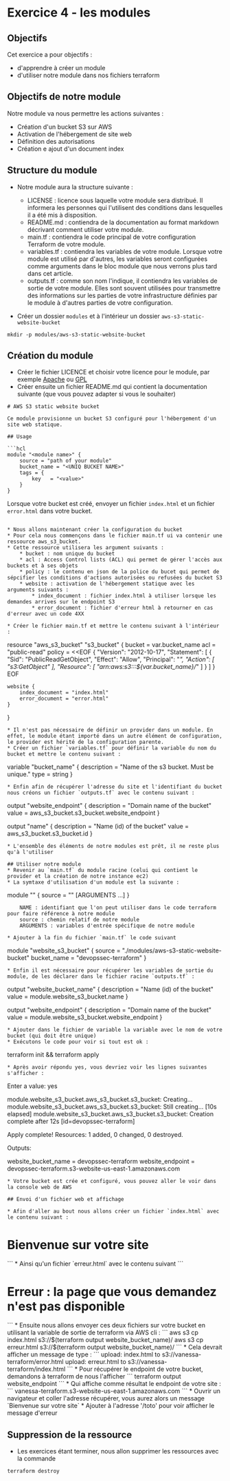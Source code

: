 # Exercice 4 - les modules

## Objectifs

Cet exercice a pour objectifs :
* d'apprendre à créer un module
* d'utiliser notre module dans nos fichiers terraform

## Objectifs de notre module

Notre module va nous permettre les actions suivantes :
* Création d'un bucket S3 sur AWS
* Activation de l'hébergement de site web
* Définition des autorisations
* Création e ajout d'un document index

## Structure du module

* Notre module aura la structure suivante :
    * LICENSE : licence sous laquelle votre module sera distribué. Il informera les personnes qui l'utilisent des conditions dans lesquelles il a été mis à disposition.
    * README.md : contiendra de la documentation au format markdown décrivant comment utiliser votre module.
    * main.tf : contiendra le code principal de votre configuration Terraform de votre module.
    * variables.tf : contiendra les variables de votre module. Lorsque votre module est utilisé par d'autres, les variables seront configurées comme arguments dans le bloc module que nous verrons plus tard dans cet article.
    * outputs.tf : comme son nom l'indique, il contiendra les variables de sortie de votre module. Elles sont souvent utilisées pour transmettre des informations sur les parties de votre infrastructure définies par le module à d'autres parties de votre configuration.

* Créer un dossier `modules` et à l'intérieur un dossier `aws-s3-static-website-bucket`
```
mkdir -p modules/aws-s3-static-website-bucket
```

## Création du module

* Créer le fichier LICENCE et choisir votre licence pour le module, par exemple [Apache](https://www.apache.org/licenses/LICENSE-2.0) ou [GPL](https://www.gnu.org/licenses/gpl-3.0.html)
* Créer ensuite un fichier README.md qui contient la documentation suivante (que vous pouvez adapter si vous le souhaiter)
```
# AWS S3 static website bucket

Ce module provisionne un bucket S3 configuré pour l'hébergement d'un site web statique.

## Usage

```hcl
module "<module name>" {
    source = "path of your module"
    bucket_name = "<UNIQ BUCKET NAME>"
    tags = {
        key   = "<value>"
    }
}
```
Lorsque votre bucket est créé, envoyer un fichier `index.html` et un fichier `error.html` dans votre bucket. 
```

* Nous allons maintenant créer la configuration du bucket
* Pour cela nous commençons dans le fichier main.tf ui va contenir une ressource aws_s3_bucket.
* Cette ressource utilisera les argument suivants : 
    * bucket : nom unique du bucket
    * acl : Access Control lists (ACL) qui permet de gérer l'accès aux buckets et à ses objets
    * policy : le contenu en json de la police du bucet qui permet de sépcifier les conditions d'actions autorisées ou refusées du bucket S3
    * website : activation de l'hébergement statique avec les arguments suivants :
        * index_document : fichier index.html à utiliser lorsque les demandes arrives sur le endpoint S3
        * error_document : fichier d'erreur html à retourner en cas d'erreur avec un code 4XX

* Créer le fichier main.tf et mettre le contenu suivant à l'intérieur :
```
resource "aws_s3_bucket" "s3_bucket" {
    bucket = var.bucket_name
    acl    = "public-read"
    policy = <<EOF
{
    "Version": "2012-10-17",
    "Statement": [
        {
            "Sid": "PublicReadGetObject",
            "Effect": "Allow",
            "Principal": "*",
            "Action": [
                "s3:GetObject"
            ],
            "Resource": [
                "arn:aws:s3:::${var.bucket_name}/*"
            ]
        }
    ]
}
EOF

    website {
        index_document = "index.html"
        error_document = "error.html"
    }
}
```
* Il n'est pas nécessaire de définir un provider dans un module. En effet, le module étant importé dans un autre élément de configuration, le provider est hérité de la configuration parente.
* Créer un fichier `variables.tf` pour définir la variable du nom du bucket et mettre le contenu suivant :
```
variable "bucket_name" {
    description = "Name of the s3 bucket. Must be unique."
    type = string
}
```
* Enfin afin de récupérer l'adresse du site et l'identifiant du bucket nous créons un fichier `outputs.tf` avec le contenu suivant :
```
output "website_endpoint" {
    description = "Domain name of the bucket"
    value       = aws_s3_bucket.s3_bucket.website_endpoint
}

output "name" {
    description = "Name (id) of the bucket"
    value       = aws_s3_bucket.s3_bucket.id
}
```
* L'ensemble des éléments de notre modules est prêt, il ne reste plus qu'à l'utiliser

## Utiliser notre module
* Revenir au `main.tf` du module racine (celui qui contient le provider et la création de notre instance ec2)
* La symtaxe d'utilisation d'un module est la suivante : 
```
module "<NAME>" { 
    source = "<SOURCE>" 
    [ARGUMENTS ...] 
  }
```
    NAME : identifiant que l'on peut utiliser dans le code terraform pour faire référence à notre module
    source : chemin relatif de notre module
    ARGUMENTS : variables d'entrée spécifique de notre module

* Ajouter à la fin du fichier `main.tf` le code suivant

```
module "website_s3_bucket" {
    source = "./modules/aws-s3-static-website-bucket"
    bucket_name = "devopssec-terraform"
}
```
* Enfin il est nécessaire pour récupérer les variables de sortie du module, de les déclarer dans le fichier racine `outputs.tf` : 
```
output "website_bucket_name" {
    description = "Name (id) of the bucket"
    value       = module.website_s3_bucket.name
}
  
output "website_endpoint" {
    description = "Domain name of the bucket"
    value       = module.website_s3_bucket.website_endpoint
}
```
* Ajouter dans le fichier de variable la variable avec le nom de votre bucket (qui doit être unique)
* Exécutons le code pour voir si tout est ok :
```
terraform init && terraform apply
```
* Après avoir répondu yes, vous devriez voir les lignes suivantes s'afficher :
```
Enter a value: yes

module.website_s3_bucket.aws_s3_bucket.s3_bucket: Creating...
module.website_s3_bucket.aws_s3_bucket.s3_bucket: Still creating... [10s elapsed]
module.website_s3_bucket.aws_s3_bucket.s3_bucket: Creation complete after 12s [id=devopssec-terraform]

Apply complete! Resources: 1 added, 0 changed, 0 destroyed.

Outputs:

website_bucket_name = devopssec-terraform
website_endpoint = devopssec-terraform.s3-website-us-east-1.amazonaws.com
```
* Votre bucket est crée et configuré, vous pouvez aller le voir dans la console web de AWS

## Envoi d'un fichier web et affichage

* Afin d'aller au bout nous allons créer un fichier `index.html` avec le contenu suivant :
```
<html>
<body>
<h1>Bienvenue sur votre site</h1>
</body>
</html>
```
* Ainsi qu'un fichier `erreur.html` avec le contenu suivant
```
<html>
<body>
<h1>Erreur : la page que vous demandez n'est pas disponible</h1>
</body>
</html>
```
* Ensuite nous allons envoyer ces deux fichiers sur votre bucket en utilisant la variable de sortie de terraform via AWS cli :
```
aws s3 cp index.html s3://$(terraform output website_bucket_name)/
aws s3 cp erreur.html s3://$(terraform output website_bucket_name)/
```
* Cela devrait afficher un message de type :
```
upload: index.html to s3://vanessa-terraform/error.html       
upload: erreur.html to s3://vanessa-terraform/index.html 
```
* Pour récupérer le endpoint de votre bucket, demandons à terraform de nous l'afficher
```
terraform output website_endpoint
```
* Qui affiche comme résultat le endpoint de votre site :
```
vanessa-terraform.s3-website-us-east-1.amazonaws.com
```
* Ouvrir un navigateur et coller l'adresse récupérer, vous aurez alors un message `Bienvenue sur votre site`
* Ajouter à l'adresse '/toto'  pour voir afficher le message d'erreur 

## Suppression de la ressource
* Les exercices étant terminer, nous allon supprimer les ressources avec la commande 
```
terraform destroy
```